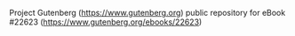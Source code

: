 Project Gutenberg (https://www.gutenberg.org) public repository for eBook #22623 (https://www.gutenberg.org/ebooks/22623)
